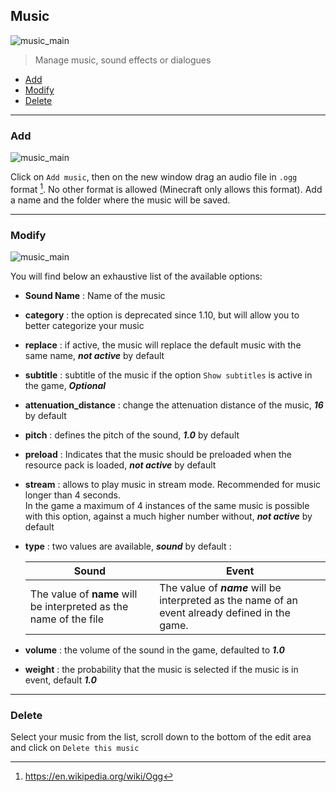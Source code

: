 ## Music
![music_main](./srcs/img/data/plugins/music/main.png)
> Manage music, sound effects or dialogues

- [Add](#add)
- [Modify](#modify)
- [Delete](#delete)
---
### Add

![music_main](./srcs/img/data/plugins/music/add.png)

Click on ``Add music``, then on the new window drag an audio file in ``.ogg`` format [^1]. No other format is allowed (Minecraft only allows this format).
Add a name and the folder where the music will be saved.

---

### Modify
![music_main](./srcs/img/data/plugins/music/form.png)

You will find below an exhaustive list of the available options:
- **Sound Name** : Name of the music
- **category** : the option is deprecated since 1.10, but will allow you to better categorize your music
- **replace** : if active, the music will replace the default music with the same name, ***not active*** by default
- **subtitle** : subtitle of the music if the option ``Show subtitles`` is active in the game, ***Optional***
- **attenuation_distance** : change the attenuation distance of the music, ***16*** by default
- **pitch** : defines the pitch of the sound, ***1.0*** by default
- **preload** : Indicates that the music should be preloaded when the resource pack is loaded, ***not active*** by default
- **stream** : allows to play music in stream mode. Recommended for music longer than 4 seconds. <br/> In the game a maximum of 4 instances of the same music is possible with this option, against a much higher number without, ***not active*** by default
- **type** : two values are available, ***sound*** by default :

  | Sound | Event |
  | --- | --- |
  | The value of **name** will be interpreted as the name of the file | The value of ***name*** will be interpreted as the name of an event already defined in the game. |

- **volume** : the volume of the sound in the game, defaulted to ***1.0***
- **weight** : the probability that the music is selected if the music is in event, default ***1.0***
---
### Delete

Select your music from the list, scroll down to the bottom of the edit area and click on ``Delete this music``

[^1]: https://en.wikipedia.org/wiki/Ogg
